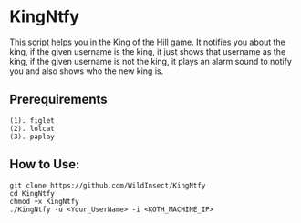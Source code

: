 # KingNtfy

This script helps you in the King of the Hill game. It notifies you about the king, if the given username is the king, it just shows that username as the king, if the given username is not the king, it plays an alarm sound to notify you and also shows who the new king is.

## Prerequirements
```
(1). figlet
(2). lolcat
(3). paplay
```
## How to Use:
```
git clone https://github.com/WildInsect/KingNtfy
cd KingNtfy
chmod +x KingNtfy
./KingNtfy -u <Your_UserName> -i <KOTH_MACHINE_IP>
```
